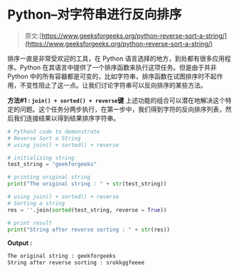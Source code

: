 # Python–对字符串进行反向排序

> 原文:[https://www.geeksforgeeks.org/python-reverse-sort-a-string/](https://www.geeksforgeeks.org/python-reverse-sort-a-string/)

排序一直是非常受欢迎的工具，在 Python 语言选择的地方，到处都有很多应用程序。Python 在其语言中提供了一个排序函数来执行这项任务。但是由于并非 Python 中的所有容器都是可变的，比如字符串，排序函数在试图排序时不起作用，不变性阻止了这一点。让我们讨论字符串可以反向排序的某些方法。

**方法#1 : `join() + sorted() + reverse`键**
上述功能的组合可以潜在地解决这个特定的问题。这个任务分两步执行，在第一步中，我们得到字符的反向排序列表，然后我们连接结果以得到结果排序字符串。

```py
# Python3 code to demonstrate
# Reverse Sort a String
# using join() + sorted() + reverse

# initializing string 
test_string = "geekforgeeks"

# printing original string 
print("The original string : " + str(test_string))

# using join() + sorted() + reverse
# Sorting a string 
res = ''.join(sorted(test_string, reverse = True))

# print result
print("String after reverse sorting : " + str(res))
```

**Output :**

```py
The original string : geekforgeeks
String after reverse sorting : srokkggfeeee

```